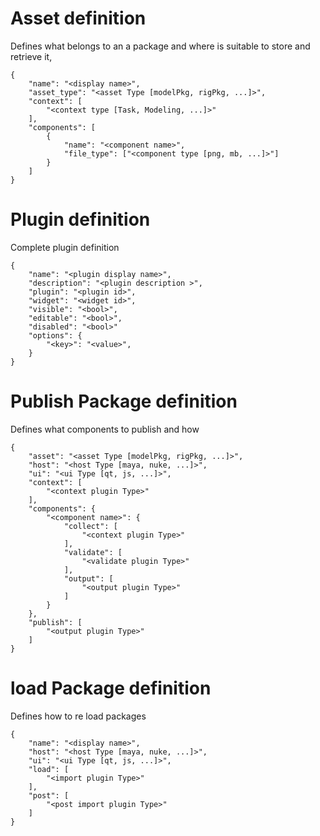 
# Asset definition
Defines what belongs to an a package and where is suitable to store and retrieve it, 

    {
        "name": "<display name>",
        "asset_type": "<asset Type [modelPkg, rigPkg, ...]>",
        "context": [
            "<context type [Task, Modeling, ...]>"
        ],
        "components": [
            {
                "name": "<component name>",
                "file_type": ["<component type [png, mb, ...]>"]
            }
        ]
    }

# Plugin definition
Complete plugin definition  

    {
        "name": "<plugin display name>",
        "description": "<plugin description >",
        "plugin": "<plugin id>",
        "widget": "<widget id>",
        "visible": "<bool>",
        "editable": "<bool>",
        "disabled": "<bool>"
        "options": {
            "<key>": "<value>",
        }
    }

# Publish Package definition
Defines what components to publish and how

    {
        "asset": "<asset Type [modelPkg, rigPkg, ...]>",
        "host": "<host Type [maya, nuke, ...]>",
        "ui": "<ui Type [qt, js, ...]>",
        "context": [
            "<context plugin Type>"
        ],
        "components": {
            "<component name>": {
                "collect": [
                    "<context plugin Type>"
                ],
                "validate": [
                    "<validate plugin Type>"
                ],
                "output": [
                    "<output plugin Type>"
                ]
            }
        },
        "publish": [
            "<output plugin Type>"
        ]
    }

# load Package definition
Defines how to re load packages

    {
        "name": "<display name>",
        "host": "<host Type [maya, nuke, ...]>",
        "ui": "<ui Type [qt, js, ...]>",
        "load": [
            "<import plugin Type>"
        ],
        "post": [
            "<post import plugin Type>"
        ]
    }